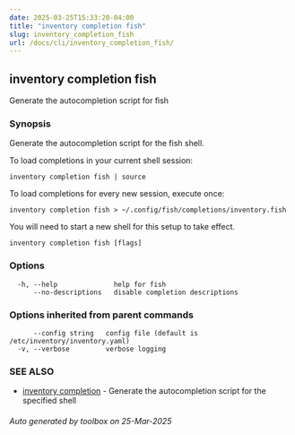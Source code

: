 ```yaml
---
date: 2025-03-25T15:33:20-04:00
title: "inventory completion fish"
slug: inventory_completion_fish
url: /docs/cli/inventory_completion_fish/
---
```

## inventory completion fish

Generate the autocompletion script for fish

### Synopsis

Generate the autocompletion script for the fish shell.

To load completions in your current shell session:

	inventory completion fish | source

To load completions for every new session, execute once:

	inventory completion fish > ~/.config/fish/completions/inventory.fish

You will need to start a new shell for this setup to take effect.


```
inventory completion fish [flags]
```

### Options

```
  -h, --help              help for fish
      --no-descriptions   disable completion descriptions
```

### Options inherited from parent commands

```
      --config string   config file (default is /etc/inventory/inventory.yaml)
  -v, --verbose         verbose logging
```

### SEE ALSO

* [inventory completion](/inventory/docs/cli/inventory_completion/)	 - Generate the autocompletion script for the specified shell

###### Auto generated by toolbox on 25-Mar-2025
